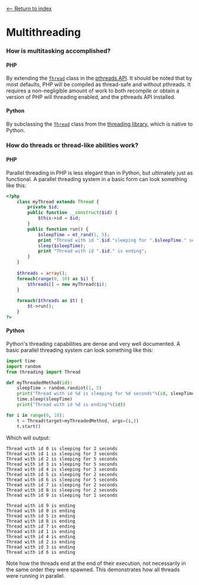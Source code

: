 [<-- Return to index](../README.md)
# Multithreading

### How is multitasking accomplished?
#### PHP
By extending the [`Thread`](https://secure.php.net/manual/en/class.thread.php) class in the [pthreads API](https://secure.php.net/manual/en/intro.pthreads.php). It should be noted that by most defaults, PHP will be compiled as thread-safe and without pthreads. It requires a non-negligible amount of work to both recompile or obtain a version of PHP will threading enabled, and the pthreads API installed.
#### Python
By subclassing the [`Thread`](https://docs.python.org/3.6/library/threading.html#thread-objects) class from the [threading library](https://docs.python.org/3.6/library/threading.html#), which is native to Python.

### How do threads or thread-like abilities work?
#### PHP
Parallel threading in PHP is less elegant than in Python, but ultimately just as functional. A parallel threading system in a basic form can look something like this:
```php
<?php
    class myThread extends Thread {
        private $id;
        public function __construct($id) {
            $this->id = $id;
        }
        public function run() {
            $sleepTime = mt_rand(1, 5);
            print "Thread with id ".$id."sleeping for ".$sleepTime." seconds";
            sleep($sleepTime);
            print "Thread with id ".$id." is ending";
        }
    }
    
    $threads = array();
    foreach(range(0, 10) as $i) {
        $threads[] = new myThread($i);
    }
    
    foreach($threads as $t) {
        $t->run();
    }
?>
```

#### Python
Python's threading capabilities are dense and very well documented. A basic parallel threading system can look something like this:
```python
import time
import random
from threading import Thread

def myThreadedMethod(id):
    sleepTime = random.randint(1, 5)
    print("Thread with id %d is sleeping for %d seconds"%(id, sleepTime))
    time.sleep(sleepTime)
    print("Thread with id %d is ending"%(id))

for i in range(0, 10):
    t = Thread(target=myThreadedMethod, args=(i,))
    t.start()
```
Which will output:
```
Thread with id 0 is sleeping for 2 seconds
Thread with id 1 is sleeping for 3 seconds
Thread with id 2 is sleeping for 5 seconds
Thread with id 3 is sleeping for 5 seconds
Thread with id 4 is sleeping for 3 seconds
Thread with id 5 is sleeping for 2 seconds
Thread with id 6 is sleeping for 5 seconds
Thread with id 7 is sleeping for 2 seconds
Thread with id 8 is sleeping for 2 seconds
Thread with id 9 is sleeping for 1 seconds

Thread with id 9 is ending
Thread with id 0 is ending
Thread with id 5 is ending
Thread with id 8 is ending
Thread with id 7 is ending
Thread with id 1 is ending
Thread with id 4 is ending
Thread with id 2 is ending
Thread with id 3 is ending
Thread with id 6 is ending
```
Note how the threads end at the end of their execution, not necessarily in the same order they were spawned. This demonstrates how all threads were running in parallel.

